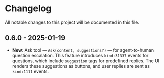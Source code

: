 # Changelog

All notable changes to this project will be documented in this file.

## 0.6.0 - 2025-01-19

- **New**: Ask tool — `Ask(content, suggestions?)` — for agent-to-human question escalation. This feature introduces `kind:31337` events for questions, which include `suggestion` tags for predefined replies. The UI renders these suggestions as buttons, and user replies are sent as `kind:1111` events.